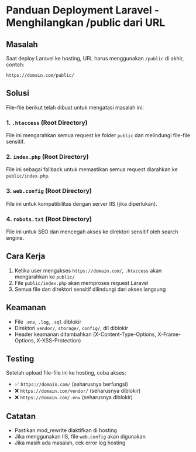 # Panduan Deployment Laravel - Menghilangkan /public dari URL

## Masalah
Saat deploy Laravel ke hosting, URL harus menggunakan `/public` di akhir, contoh:
```
https://domain.com/public/
```

## Solusi
File-file berikut telah dibuat untuk mengatasi masalah ini:

### 1. `.htaccess` (Root Directory)
File ini mengarahkan semua request ke folder `public` dan melindungi file-file sensitif.

### 2. `index.php` (Root Directory)
File ini sebagai fallback untuk memastikan semua request diarahkan ke `public/index.php`.

### 3. `web.config` (Root Directory)
File ini untuk kompatibilitas dengan server IIS (jika diperlukan).

### 4. `robots.txt` (Root Directory)
File ini untuk SEO dan mencegah akses ke direktori sensitif oleh search engine.

## Cara Kerja
1. Ketika user mengakses `https://domain.com/`, `.htaccess` akan mengarahkan ke `public/`
2. File `public/index.php` akan memproses request Laravel
3. Semua file dan direktori sensitif dilindungi dari akses langsung

## Keamanan
- File `.env`, `.log`, `.sql` diblokir
- Direktori `vendor/`, `storage/`, `config/`, dll diblokir
- Header keamanan ditambahkan (X-Content-Type-Options, X-Frame-Options, X-XSS-Protection)

## Testing
Setelah upload file-file ini ke hosting, coba akses:
- ✅ `https://domain.com/` (seharusnya berfungsi)
- ❌ `https://domain.com/vendor/` (seharusnya diblokir)
- ❌ `https://domain.com/.env` (seharusnya diblokir)

## Catatan
- Pastikan mod_rewrite diaktifkan di hosting
- Jika menggunakan IIS, file `web.config` akan digunakan
- Jika masih ada masalah, cek error log hosting 